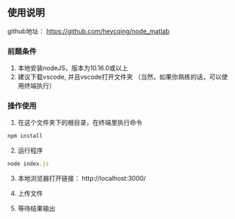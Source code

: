 ## 使用说明

github地址： https://github.com/heycqing/node_matlab 
### 前题条件
1. 本地安装nodeJS，版本为10.16.0或以上
2. 建议下载vscode, 并且vscode打开文件夹
（当然，如果你熟练的话，可以使用终端执行）
### 操作使用
1. 在这个文件夹下的根目录，在终端里执行命令
```js
npm install
```

2. 运行程序
```js
node index.js
```

3. 本地浏览器打开链接： http://localhost:3000/

4. 上传文件

5. 等待结果输出